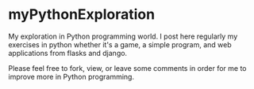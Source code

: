 # myPythonExploration
My exploration in Python programming world.  I post here regularly my exercises in python whether it's a game, a simple program, and web applications from flasks and django.

Please feel free to fork, view, or leave some comments in order for me to improve more in Python programming.
